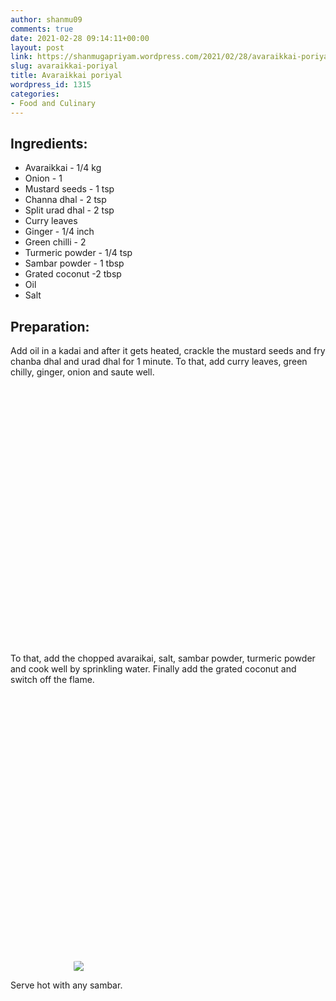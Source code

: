 ```yaml
---
author: shanmu09
comments: true
date: 2021-02-28 09:14:11+00:00
layout: post
link: https://shanmugapriyam.wordpress.com/2021/02/28/avaraikkai-poriyal/
slug: avaraikkai-poriyal
title: Avaraikkai poriyal
wordpress_id: 1315
categories:
- Food and Culinary
---
```

<style>
.square {
    float:left;
    width: 49%;
    border-radius:5%;
    padding-bottom : 40%; /* = width for a 1:1 aspect ratio */
    margin:0.5%;
    background-position:center center;
    background-repeat:no-repeat;
    background-size:cover; /* you change this to "contain" if you don't want the images to be cropped */
}
	
#break {
    clear:both;
}

.img_1{background-image:url('https://shanmugapriyam.files.wordpress.com/2020/11/00100lrportrait_00100_burst20201014063104644_cover2.jpg');}
.img_2{background-image:url('https://shanmugapriyam.files.wordpress.com/2020/11/00000img_00000_burst20201027174108107_cover.jpg');}
.img_3{background-image:url('https://shanmugapriyam.files.wordpress.com/2020/11/00100lrportrait_00100_burst20201014063137801_cover2.jpg');}
.img_4{background-image:url('https://shanmugapriyam.files.wordpress.com/2020/11/00100lrportrait_00100_burst20201014063220891_cover2.jpg');}
.img_5{background-image:url('https://shanmugapriyam.files.wordpress.com/2020/11/00100lrportrait_00100_burst20201014063431077_cover2.jpg');}
.img_6{background-image:url('https://shanmugapriyam.files.wordpress.com/2020/11/00100lrportrait_00100_burst20201014063636464_cover2.jpg');}
.img_7{background-image:url('https://shanmugapriyam.files.wordpress.com/2020/11/00100lrportrait_00100_burst20201014065149311_cover2.jpg');}
.img_8{background-image:url('https://shanmugapriyam.files.wordpress.com/2020/11/00100lrportrait_00100_burst20201014130824607_cover2.jpg');}


.resize_fit_center {
    max-width:60%;
    max-height:60%;
    vertical-align: middle;
    display: block;
    margin-left: auto;
    margin-right: auto;
    border-radius:5%;
}

.center {
  margin: auto;
  width: 60%;
}
</style>


## Ingredients:







  * Avaraikkai - 1/4 kg
  * Onion - 1
  * Mustard seeds - 1 tsp
  * Channa dhal - 2 tsp
  * Split urad dhal - 2 tsp
  * Curry leaves
  * Ginger - 1/4 inch
  * Green chilli - 2
  * Turmeric powder - 1/4 tsp
  * Sambar powder - 1 tbsp
  * Grated coconut -2 tbsp
  * Oil
  * Salt






## Preparation:







Add oil in a kadai and after it gets heated, crackle the mustard seeds and fry chanba dhal and urad dhal for 1 minute. To that, add curry leaves, green chilly, ginger, onion and saute well.





<div class="square img_1">
</div>
<div class="square img_2">
</div>
<div class="square img_3">
</div>
<div class="square img_4">
</div>
<div id="break"> </div>
<p/>









To that, add the chopped avaraikai, salt, sambar powder, turmeric powder and cook well by sprinkling water. Finally add the grated coconut and switch off the flame. 





<div class="square img_5">
</div>
<div class="square img_6">
</div>
<div class="square img_7">
</div>
<div class="square img_8">
</div>
<div id="break"> </div>
<p/>

<div>
	<img src="https://shanmugapriyam.files.wordpress.com/2020/11/00100lrportrait_00100_burst20201014130846743_cover2.jpg"  class="resize_fit_center"/>
</div>
<p/>







Serve hot with any sambar.


